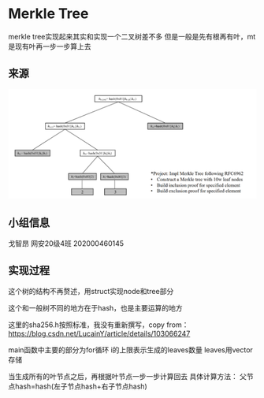Merkle Tree
====
merkle tree实现起来其实和实现一个二叉树差不多
但是一般是先有根再有叶，mt是现有叶再一步一步算上去

来源
----
![image](MT.png)

小组信息
----
戈智昂 网安20级4班 202000460145

实现过程
----
这个树的结构不再赘述，用struct实现node和tree部分

这个和一般树不同的地方在于hash，也是主要运算的地方

这里的sha256.h按照标准，我没有重新撰写，copy from：
https://blog.csdn.net/LucainY/article/details/103066247

main函数中主要的部分为for循环
i的上限表示生成的leaves数量
leaves用vector存储

当生成所有的叶节点之后，再根据叶节点一步一步计算回去
具体计算方法：
父节点hash=hash(左子节点hash+右子节点hash)
